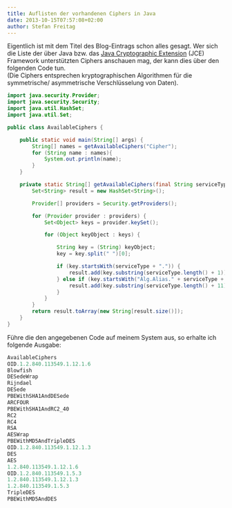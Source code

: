 ```yaml
---
title: Auflisten der vorhandenen Ciphers in Java
date: 2013-10-15T07:57:08+02:00
author: Stefan Freitag
---
```

Eigentlich ist mit dem Titel des Blog-Eintrags schon alles gesagt. Wer sich die
Liste der über Java bzw. das [Java Cryptographic
Extension](http://de.wikipedia.org/wiki/Java_Cryptography_Extension) (JCE)
Framework unterstützten Ciphers anschauen mag, der kann dies über den folgenden
Code tun.  
(Die Ciphers entsprechen kryptographischen Algorithmen für die symmetrische/
asymmetrische Verschlüsselung von Daten).

```java
import java.security.Provider;
import java.security.Security;
import java.util.HashSet;
import java.util.Set;

public class AvailableCiphers {

    public static void main(String[] args) {
        String[] names = getAvailableCiphers("Cipher");
        for (String name : names){
            System.out.println(name);
        }
    }

    private static String[] getAvailableCiphers(final String serviceType) {
        Set<String> result = new HashSet<String>();

        Provider[] providers = Security.getProviders();

        for (Provider provider : providers) {
            Set<Object> keys = provider.keySet();

            for (Object keyObject : keys) {

                String key = (String) keyObject;
                key = key.split(" ")[0];

                if (key.startsWith(serviceType + ".")) {
                    result.add(key.substring(serviceType.length() + 1));
                } else if (key.startsWith("Alg.Alias." + serviceType + ".")) {
                    result.add(key.substring(serviceType.length() + 11));
                }
            }
        }
        return result.toArray(new String[result.size()]);
    }
}
```

Führe die den angegebenen Code auf meinem System aus, so erhalte ich folgende
Ausgabe:

```java
AvailableCiphers
OID.1.2.840.113549.1.12.1.6
Blowfish
DESedeWrap
Rijndael
DESede
PBEWithSHA1AndDESede
ARCFOUR
PBEWithSHA1AndRC2_40
RC2
RC4
RSA
AESWrap
PBEWithMD5AndTripleDES
OID.1.2.840.113549.1.12.1.3
DES
AES
1.2.840.113549.1.12.1.6
OID.1.2.840.113549.1.5.3
1.2.840.113549.1.12.1.3
1.2.840.113549.1.5.3
TripleDES
PBEWithMD5AndDES
```
